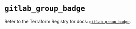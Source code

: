 # `gitlab_group_badge`

Refer to the Terraform Registry for docs: [`gitlab_group_badge`](https://registry.terraform.io/providers/gitlabhq/gitlab/18.2.0/docs/resources/group_badge).
